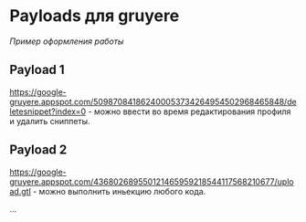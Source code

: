 # Payloads для gruyere

_Пример оформления работы_

## Payload 1

https://google-gruyere.appspot.com/509870841862400053734264954502968465848/deletesnippet?index=0 - можно ввести во время редактирования профиля и удалить сниппеты.

## Payload 2

https://google-gruyere.appspot.com/436802689550121465959218544117568210677/upload.gtl - можно выполнить иньекцию любого кода.

...
